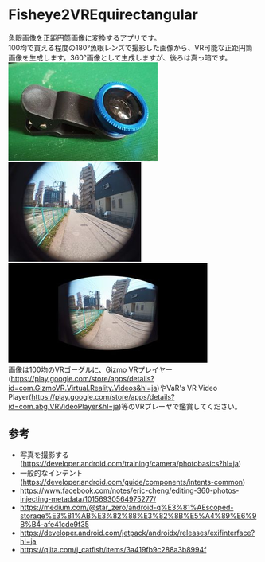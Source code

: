 # Fisheye2VREquirectangular
魚眼画像を正距円筒画像に変換するアプリです。  
100均で買える程度の180°魚眼レンズで撮影した画像から、VR可能な正距円筒画像を生成します。360°画像として生成しますが、後ろは真っ暗です。  
![fisheyelense](img/fisheyelense.jpg) ![a](img/fisheyeimg.jpg)  
![360image](img/eqimg.jpg)  
画像は100均のVRゴーグルに、Gizmo VRプレイヤー(https://play.google.com/store/apps/details?id=com.GizmoVR.Virtual.Reality.Videos&hl=ja)やVaR's VR Video Player(https://play.google.com/store/apps/details?id=com.abg.VRVideoPlayer&hl=ja)等のVRプレーヤで鑑賞してください。
## 参考
* 写真を撮影する(https://developer.android.com/training/camera/photobasics?hl=ja)
* 一般的なインテント(https://developer.android.com/guide/components/intents-common)
* https://www.facebook.com/notes/eric-cheng/editing-360-photos-injecting-metadata/10156930564975277/
* https://medium.com/@star_zero/android-q%E3%81%AEscoped-storage%E3%81%AB%E3%82%88%E3%82%8B%E5%A4%89%E6%9B%B4-afe41cde9f35
* https://developer.android.com/jetpack/androidx/releases/exifinterface?hl=ja
* https://qiita.com/j_catfish/items/3a419fb9c288a3b8994f
